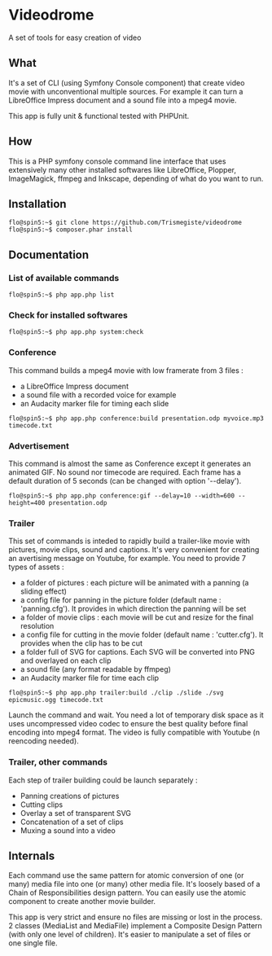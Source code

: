 # Videodrome
A set of tools for easy creation of video

## What
It's a set of CLI (using Symfony Console component) that create video movie with unconventional multiple sources.
For example it can turn a LibreOffice Impress document and a sound file into a mpeg4 movie.

This app is fully unit & functional tested with PHPUnit.

## How
This is a PHP symfony console command line interface that uses extensively many other installed softwares
like LibreOffice, Plopper, ImageMagick, ffmpeg and Inkscape, depending of what do you want to run.

## Installation
```
flo@spin5:~$ git clone https://github.com/Trismegiste/videodrome
flo@spin5:~$ composer.phar install
```

## Documentation

### List of available commands
```
flo@spin5:~$ php app.php list
```

### Check for installed softwares
```
flo@spin5:~$ php app.php system:check
```

### Conference
This command builds a mpeg4 movie with low framerate from 3 files :
* a LibreOffice Impress document
* a sound file with a recorded voice for example
* an Audacity marker file for timing each slide

```
flo@spin5:~$ php app.php conference:build presentation.odp myvoice.mp3 timecode.txt
```

### Advertisement
This command is almost the same as Conference except it generates an animated GIF. 
No sound nor timecode are required. Each frame has a default duration of 5 seconds (can be changed with option '--delay').

```
flo@spin5:~$ php app.php conference:gif --delay=10 --width=600 --height=400 presentation.odp
```

### Trailer
This set of commands is inteded to rapidly build a trailer-like movie with pictures, movie clips, sound and captions.
It's very convenient for creating an avertising message on Youtube, for example.
You need to provide 7 types of assets :
* a folder of pictures : each picture will be animated with a panning (a sliding effect)
* a config file for panning in the picture folder (default name : 'panning.cfg'). It provides in which direction the panning will be set
* a folder of movie clips : each movie will be cut and resize for the final resolution
* a config file for cutting in the movie folder (default name : 'cutter.cfg'). It provides when the clip has to be cut
* a folder full of SVG for captions. Each SVG will be converted into PNG and overlayed on each clip
* a sound file (any format readable by ffmpeg)
* an Audacity marker file for time each clip

```
flo@spin5:~$ php app.php trailer:build ./clip ./slide ./svg epicmusic.ogg timecode.txt
```

Launch the command and wait. You need a lot of temporary disk space as it uses uncompressed video codec to ensure
the best quality before final encoding into mpeg4 format. The video is fully compatible with Youtube (n reencoding needed).

### Trailer, other commands
Each step of trailer building could be launch separately :
* Panning creations of pictures
* Cutting clips
* Overlay a set of transparent SVG
* Concatenation of a set of clips
* Muxing a sound into a video

## Internals
Each command use the same pattern for atomic conversion of one (or many) media file into one (or many) other media file.
It's loosely based of a Chain of Responsibilities design pattern. You can easily use the atomic component to create another movie builder.

This app is very strict and ensure no files are missing or lost in the process. 2 classes (MediaList and MediaFile) implement a
Composite Design Pattern (with only one level of children). It's easier to manipulate a set of files or one single file.